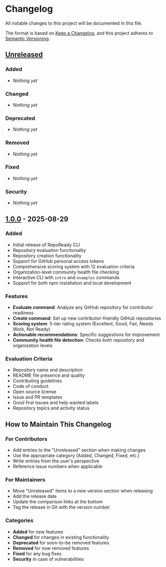 # Changelog

All notable changes to this project will be documented in this file.

The format is based on [Keep a Changelog](https://keepachangelog.com/en/1.0.0/),
and this project adheres to [Semantic Versioning](https://semver.org/spec/v2.0.0.html).

## [Unreleased]

### Added
- _Nothing yet_

### Changed
- _Nothing yet_

### Deprecated
- _Nothing yet_

### Removed
- _Nothing yet_

### Fixed
- _Nothing yet_

### Security
- _Nothing yet_

## [1.0.0] - 2025-08-29

### Added
- Initial release of RepoReady CLI
- Repository evaluation functionality
- Repository creation functionality
- Support for GitHub personal access tokens
- Comprehensive scoring system with 12 evaluation criteria
- Organization-level community health file checking
- Interactive CLI with `intro` and `examples` commands
- Support for both npm installation and local development

### Features
- **Evaluate command**: Analyze any GitHub repository for contributor readiness
- **Create command**: Set up new contributor-friendly GitHub repositories
- **Scoring system**: 5-tier rating system (Excellent, Good, Fair, Needs Work, Not Ready)
- **Actionable recommendations**: Specific suggestions for improvement
- **Community health file detection**: Checks both repository and organization levels

### Evaluation Criteria
- Repository name and description
- README file presence and quality
- Contributing guidelines
- Code of conduct
- Open source license
- Issue and PR templates
- Good first issues and help wanted labels
- Repository topics and activity status

## How to Maintain This Changelog

### For Contributors
- Add entries to the "Unreleased" section when making changes
- Use the appropriate category (Added, Changed, Fixed, etc.)
- Write entries from the user's perspective
- Reference issue numbers when applicable

### For Maintainers
- Move "Unreleased" items to a new version section when releasing
- Add the release date
- Update the comparison links at the bottom
- Tag the release in Git with the version number

### Categories
- **Added** for new features
- **Changed** for changes in existing functionality
- **Deprecated** for soon-to-be removed features
- **Removed** for now removed features
- **Fixed** for any bug fixes
- **Security** in case of vulnerabilities

[unreleased]: https://github.com/OpenSource-Communities/RepoReady/compare/v1.0.0...HEAD
[1.0.0]: https://github.com/OpenSource-Communities/RepoReady/releases/tag/v1.0.0
